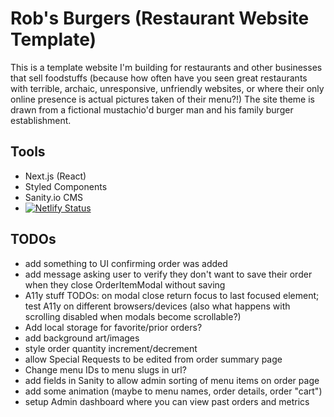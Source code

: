 # Rob's Burgers (Restaurant Website Template)
This is a template website I'm building for restaurants and other businesses that sell foodstuffs (because how often have you seen great restaurants with terrible, archaic, unresponsive, unfriendly websites, or where their only online presence is actual pictures taken of their menu?!) The site theme is drawn from a fictional mustachio'd burger man and his family burger establishment.

## Tools
- Next.js (React)
- Styled Components
- Sanity.io CMS
- [![Netlify Status](https://api.netlify.com/api/v1/badges/01cdcd9c-156a-42fd-8d65-09437603973b/deploy-status)](https://app.netlify.com/sites/flamboyant-spence-91bb13/deploys)

## TODOs
- add something to UI confirming order was added
- add message asking user to verify they don't want to save their order when they close OrderItemModal without saving
- A11y stuff TODOs: on modal close return focus to last focused element; test A11y on different browsers/devices (also what happens with scrolling disabled when modals become scrollable?)
- Add local storage for favorite/prior orders?
- add background art/images
- style order quantity increment/decrement
- allow Special Requests to be edited from order summary page
- Change menu IDs to menu slugs in url? 
- add fields in Sanity to allow admin sorting of menu items on order page
- add some animation (maybe to menu names, order details, order "cart")
- setup Admin dashboard where you can view past orders and metrics
